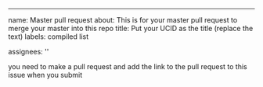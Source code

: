 ---

name: Master pull request
about: This is for your master pull request to merge your master into this repo
title: Put your UCID as the title (replace the text)
labels: compiled list

assignees: ''



you need to make a pull request and add the link to the pull request to this issue when you submit

